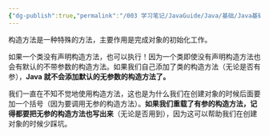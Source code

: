 ```yaml
---
{"dg-publish":true,"permalink":"/003 学习笔记/JavaGuide/Java/基础/Java基础常见面试题总结（中）/面向对象基础/4. 如果一个类没有声明构造方法，该程序能正确执行吗？/","dgPassFrontmatter":true,"created":"2024-04-12T09:54:42.646+08:00","updated":"2024-06-01T10:47:25.401+08:00"}
---
```


构造方法是一种特殊的方法，主要作用是完成对象的初始化工作。

如果一个类没有声明构造方法，也可以执行！因为一个类即使没有声明构造方法也会有默认的不带参数的构造方法。如果我们自己添加了类的构造方法（无论是否有参），**Java 就不会添加默认的无参数的构造方法了。**

我们一直在不知不觉地使用构造方法，这也是为什么我们在创建对象的时候后面要加一个括号（因为要调用无参的构造方法）。**如果我们重载了有参的构造方法，记得都要把无参的构造方法也写出来**（无论是否用到），因为这可以帮助我们在创建对象的时候少踩坑。